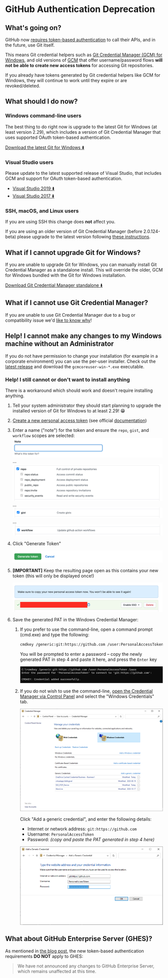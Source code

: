 # GitHub Authentication Deprecation

## What's going on?

GitHub now [requires token-based authentication][token-auth] to
call their APIs, and in the future, use Git itself.

This means Git credential helpers such as [Git Credential Manager (GCM) for
Windows][gcm-windows], and old versions of [GCM][gcm] that offer
username/password flows **will not be able to create new access tokens** for
accessing Git repositories.

If you already have tokens generated by Git credential helpers like GCM for
Windows, they will continue to work until they expire or are revoked/deleted.

## What should I do now?

### Windows command-line users

The best thing to do right now is upgrade to the latest Git for Windows (at
least version 2.29), which includes a version of Git Credential Manager that
uses supported OAuth token-based authentication.

[Download the latest Git for Windows ⬇️][git-windows]

### Visual Studio users

Please update to the latest supported release of Visual Studio, that includes
GCM and support for OAuth token-based authentication.

- [Visual Studio 2019 ⬇️][vs-2019]
- [Visual Studio 2017 ⬇️][vs-2017]

### SSH, macOS, and Linux users

If you are using SSH this change does **not** affect you.

If you are using an older version of Git Credential Manager (before
2.0.124-beta) please upgrade to the latest version following [these
instructions][gcm-install].

## What if I cannot upgrade Git for Windows?

If you are unable to upgrade Git for Windows, you can manually install Git
Credential Manager as a standalone install. This will override the older,
GCM for Windows bundled with the Git for Windows installation.

[Download Git Credential Manager standalone ⬇️][gcm-latest]

## What if I cannot use Git Credential Manager?

If you are unable to use Git Credential Manager due to a bug or
compatibility issue we'd [like to know why][gcm-new-issue]!

## Help! I cannot make any changes to my Windows machine without an Administrator

If you do not have permission to change your installation (for example in a
corporate environment) you can use the per-user installer. Check out the [latest
release][gcm-latest] and download the `gcmcoreuser-win-*.exe`
executable.

### Help! I still cannot or don't want to install anything

There is a workaround which should work and doesn't require installing anything.

1. Tell your system administrator they should start planning to upgrade the
   installed version of Git for Windows to at least 2.29! 😁

1. [Create a new personal access token][github-pat] (see official
   [documentation][github-pat-docs])

1. Enter a name ("note") for the token and ensure the `repo`, `gist`, and
   `workflow` scopes are selected:
   ![image][github-pat-note-image]
   ...
   ![image][github-pat-repo-scope-image]
   ...
   ![image][github-pat-gist-scope-image]
   ...
   ![image][github-pat-workflow-scope-image]

1. Click "Generate Token"

   ![image][github-generate-pat-image]

1. **[IMPORTANT]** Keep the resulting page open as this contains your new token
   (this will only be displayed once!)

   ![image][github-display-pat-image]

1. Save the generated PAT in the Windows Credential Manager:

   1. If you prefer to use the command-line, open a command prompt (cmd.exe) and
      type the following:

      ```bash
      cmdkey /generic:git:https://github.com /user:PersonalAccessToken /pass
      ```

      You will be prompted to enter a password – copy the newly generated PAT in
      step 4 and paste it here, and press the `Enter` key

      ![image][windows-cli-save-pat-image]

   1. If you do not wish to use the command-line, [open the Credential Manager
      via Control Panel][windows-credential-manager]
      and select the "Windows Credentials" tab.

      ![image][windows-gui-credentials-image]

      Click "Add a generic credential", and enter the following details:

      - Internet or network address: `git:https://github.com`
      - Username: `PersonalAccessToken`
      - Password: _(copy and paste the PAT generated in step 4 here)_

      ![image][windows-gui-add-pat-image]

## What about GitHub Enterprise Server (GHES)?

As mentioned in [the blog post][github-token-authentication-requirements],
the new token-based authentication requirements **DO NOT** apply to GHES:

> We have not announced any changes to GitHub Enterprise Server, which remains
> unaffected at this time.

[token-auth]: https://github.blog/2020-07-30-token-authentication-requirements-for-api-and-git-operations/
[gcm]: https://aka.ms/gcm
[gcm-install]: ../README.md#download-and-install
[gcm-latest]: https://aka.ms/gcm/latest
[gcm-new-issue]: https://github.com/GitCredentialManager/git-credential-manager/issues/new/choose
[gcm-windows]: https://github.com/microsoft/Git-Credential-Manager-for-Windows
[git-windows]: https://git-scm.com/download/win
[github-display-pat-image]: img/github-display-pat.png
[github-generate-pat-image]: img/github-generate-pat.png
[github-pat]: https://github.com/settings/tokens/new?scopes=repo,gist,workflow
[github-pat-docs]: https://docs.github.com/en/free-pro-team@latest/github/authenticating-to-github/creating-a-personal-access-token
[github-pat-gist-scope-image]: img/github-pat-gist-scope.png
[github-pat-note-image]: img/github-pat-note.png
[github-pat-repo-scope-image]: img/github-pat-repo-scope.png
[github-pat-workflow-scope-image]: img/github-pat-workflow-scope.png
[github-token-authentication-requirements]: https://github.blog/2020-07-30-token-authentication-requirements-for-api-and-git-operations/
[windows-cli-save-pat-image]: img/windows-cli-save-pat.png
[vs-2019]: https://docs.microsoft.com/en-us/visualstudio/install/update-visual-studio?view=vs-2019
[vs-2017]: https://docs.microsoft.com/en-us/visualstudio/install/update-visual-studio?view=vs-2017
[windows-credential-manager]: https://support.microsoft.com/en-us/windows/accessing-credential-manager-1b5c916a-6a16-889f-8581-fc16e8165ac0
[windows-gui-add-pat-image]: img/windows-gui-add-pat.png
[windows-gui-credentials-image]: img/windows-gui-credentials.png
